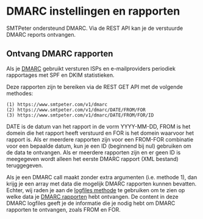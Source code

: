 # DMARC instellingen en rapporten

SMTPeter ondersteund DMARC. Via de REST API kan je de verstuurde DMARC reports ontvangen. 

## Ontvang DMARC rapporten

Als je [DMARC](dmarc-deployment) gebruikt versturen ISPs en e-mailproviders  periodiek rapportages met SPF en DKIM statistieken.

Deze rapporten zijn te bereiken via de REST GET API met de volgende methodes:

```text
(1) https://www.smtpeter.com/v1/dmarc
(2) https://www.smtpeter.com/v1/dmarc/DATE/FROM/FOR
(3) https://www.smtpeter.com/v1/dmarc/DATE/FROM/FOR/ID
```

DATE is de datum van het rapport in de vorm YYYY-MM-DD, FROM is het domein die het rapport heeft verstuurd en FOR is het domein waarvoor het rapport is. Als er meerdere rapporten zijn voor een FROM-FOR combinatie voor een bepaalde datum, kun je een ID (beginnend bij nul) gebruiken om de data te ontvangen. Als er meerdere rapporten zijn en er geen ID is meegegeven wordt alleen het eerste DMARC rapport (XML bestand) teruggegeven.

Als je een DMARC call maakt zonder extra argumenten (i.e. methode 1), dan krijg je een array met data die mogelijk DMARC rapporten kunnen bevatten. Echter, wij raden je aan de [logfiles methode](rest-logfiles) te gebruiken om te zien op welke data je [DMARC rapporten](log-dmarc) hebt ontvangen. De content in deze DMARC logfiles geeft je de informatie die je nodig hebt om DMARC rapporten te ontvangen, zoals FROM en FOR.
